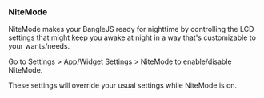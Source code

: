### NiteMode

NiteMode makes your BangleJS ready for nighttime by controlling the LCD settings that might keep you awake at night in a way that's customizable to your wants/needs.

Go to Settings > App/Widget Settings > NiteMode to enable/disable NiteMode.

These settings will override your usual settings while NiteMode is on.
